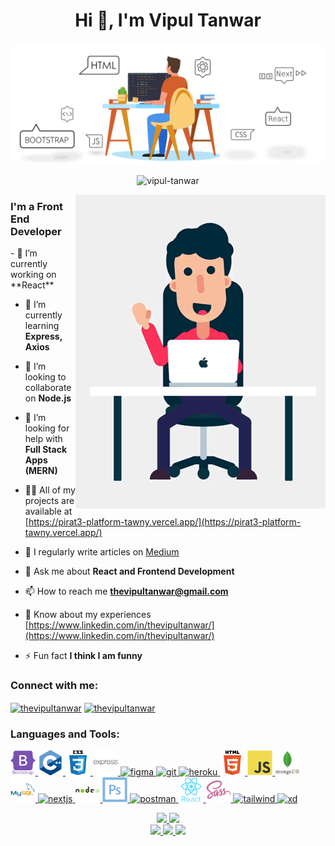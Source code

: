 <h1 align="center">Hi 👋, I'm Vipul Tanwar</h1>
<img src="https://raw.githubusercontent.com/vipul-tanwar/Profile-gifs/main/Banner(frontend).gif" alt="">
<p align="center"> <img src="https://komarev.com/ghpvc/?username=vipul-tanwar&label=Profile%20views&color=0e75b6&style=flat" alt="vipul-tanwar" /> </p>

<img align="right" width="400px" src="https://raw.githubusercontent.com/vipul-tanwar/Profile-gifs/main/Profile.gif"></img>
<h3>I'm a Front End Developer</h3>
- 🔭 I’m currently working on **React**

- 🌱 I’m currently learning **Express, Axios**

- 👯 I’m looking to collaborate on **Node.js**

- 🤝 I’m looking for help with **Full Stack Apps (MERN)**

- 👨‍💻 All of my projects are available at [https://pirat3-platform-tawny.vercel.app/](https://pirat3-platform-tawny.vercel.app/)

- 📝 I regularly write articles on [Medium](Medium)

- 💬 Ask me about **React and Frontend Development**

- 📫 How to reach me **thevipultanwar@gmail.com**

- 📄 Know about my experiences [https://www.linkedin.com/in/thevipultanwar/](https://www.linkedin.com/in/thevipultanwar/)

- ⚡ Fun fact **I think I am funny**


<h3 align="left">Connect with me:</h3>
<p align="left">
<a href="https://twitter.com/thevipultanwar" target="blank"><img align="center" src="https://raw.githubusercontent.com/rahuldkjain/github-profile-readme-generator/master/src/images/icons/Social/twitter.svg" alt="thevipultanwar" height="30" width="40" /></a>
<a href="https://linkedin.com/in/thevipultanwar" target="blank"><img align="center" src="https://raw.githubusercontent.com/rahuldkjain/github-profile-readme-generator/master/src/images/icons/Social/linked-in-alt.svg" alt="thevipultanwar" height="30" width="40" /></a>
</p>

<h3 align="left">Languages and Tools:</h3>
<p align="left"> <a href="https://getbootstrap.com" target="_blank" rel="noreferrer"> <img src="https://raw.githubusercontent.com/devicons/devicon/master/icons/bootstrap/bootstrap-plain-wordmark.svg" alt="bootstrap" width="40" height="40"/> </a> <a href="https://www.w3schools.com/cpp/" target="_blank" rel="noreferrer"> <img src="https://raw.githubusercontent.com/devicons/devicon/master/icons/cplusplus/cplusplus-original.svg" alt="cplusplus" width="40" height="40"/> </a> <a href="https://www.w3schools.com/css/" target="_blank" rel="noreferrer"> <img src="https://raw.githubusercontent.com/devicons/devicon/master/icons/css3/css3-original-wordmark.svg" alt="css3" width="40" height="40"/> </a> <a href="https://expressjs.com" target="_blank" rel="noreferrer"> <img src="https://raw.githubusercontent.com/devicons/devicon/master/icons/express/express-original-wordmark.svg" alt="express" width="40" height="40"/> </a> <a href="https://www.figma.com/" target="_blank" rel="noreferrer"> <img src="https://www.vectorlogo.zone/logos/figma/figma-icon.svg" alt="figma" width="40" height="40"/> </a> <a href="https://git-scm.com/" target="_blank" rel="noreferrer"> <img src="https://www.vectorlogo.zone/logos/git-scm/git-scm-icon.svg" alt="git" width="40" height="40"/> </a> <a href="https://heroku.com" target="_blank" rel="noreferrer"> <img src="https://www.vectorlogo.zone/logos/heroku/heroku-icon.svg" alt="heroku" width="40" height="40"/> </a> <a href="https://www.w3.org/html/" target="_blank" rel="noreferrer"> <img src="https://raw.githubusercontent.com/devicons/devicon/master/icons/html5/html5-original-wordmark.svg" alt="html5" width="40" height="40"/> </a> <a href="https://developer.mozilla.org/en-US/docs/Web/JavaScript" target="_blank" rel="noreferrer"> <img src="https://raw.githubusercontent.com/devicons/devicon/master/icons/javascript/javascript-original.svg" alt="javascript" width="40" height="40"/> </a> <a href="https://kubernetes.io" target="_blank" rel="noreferrer"> <a href="https://www.mongodb.com/" target="_blank" rel="noreferrer"> <img src="https://raw.githubusercontent.com/devicons/devicon/master/icons/mongodb/mongodb-original-wordmark.svg" alt="mongodb" width="40" height="40"/> </a> <a href="https://www.mysql.com/" target="_blank" rel="noreferrer"> <img src="https://raw.githubusercontent.com/devicons/devicon/master/icons/mysql/mysql-original-wordmark.svg" alt="mysql" width="40" height="40"/> </a> <a href="https://nextjs.org/" target="_blank" rel="noreferrer"> <img src="https://cdn.worldvectorlogo.com/logos/nextjs-2.svg" alt="nextjs" width="40" height="40"/> </a> <a href="https://nodejs.org" target="_blank" rel="noreferrer"> <img src="https://raw.githubusercontent.com/devicons/devicon/master/icons/nodejs/nodejs-original-wordmark.svg" alt="nodejs" width="40" height="40"/> </a> <a href="https://www.photoshop.com/en" target="_blank" rel="noreferrer"> <img src="https://raw.githubusercontent.com/devicons/devicon/master/icons/photoshop/photoshop-line.svg" alt="photoshop" width="40" height="40"/> </a> <a href="https://postman.com" target="_blank" rel="noreferrer"> <img src="https://www.vectorlogo.zone/logos/getpostman/getpostman-icon.svg" alt="postman" width="40" height="40"/> </a> <a href="https://reactjs.org/" target="_blank" rel="noreferrer"> <img src="https://raw.githubusercontent.com/devicons/devicon/master/icons/react/react-original-wordmark.svg" alt="react" width="40" height="40"/> </a> <a href="https://sass-lang.com" target="_blank" rel="noreferrer"> <img src="https://raw.githubusercontent.com/devicons/devicon/master/icons/sass/sass-original.svg" alt="sass" width="40" height="40"/> </a> <a href="https://tailwindcss.com/" target="_blank" rel="noreferrer"> <img src="https://www.vectorlogo.zone/logos/tailwindcss/tailwindcss-icon.svg" alt="tailwind" width="40" height="40"/> </a> <a href="https://www.adobe.com/products/xd.html" target="_blank" rel="noreferrer"> <img src="https://cdn.worldvectorlogo.com/logos/adobe-xd.svg" alt="xd" width="40" height="40"/> </a> </p>


<div align="center">
  <a href="https://github.com/vipul-tanwar">
  <img height="180em" src="https://github-readme-stats.vercel.app/api?username=vipul-tanwar&show_icons=true&theme=github_dark&include_all_commits=true&count_private=true"/>
  <img height="180em" src="https://github-readme-stats.vercel.app/api/top-langs/?username=vipul-tanwar&layout=compact&langs_count=7&theme=github_dark"/>
</div>


  

  <div align="center">
  <img src="https://img.shields.io/badge/Twitter-1DA1F2?style=for-the-badge&logo=twitter&logoColor=white"><img/>
  <img src="https://img.shields.io/badge/LinkedIn-0077B5?style=for-the-badge&logo=linkedin&logoColor=white"></img>
  <img src="https://img.shields.io/badge/Gmail-D14836?style=for-the-badge&logo=gmail&logoColor=white"></img>
</div>

